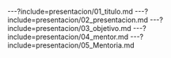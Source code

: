 ---?include=presentacion/01_titulo.md
---?include=presentacion/02_presentacion.md
---?include=presentacion/03_objetivo.md
---?include=presentacion/04_mentor.md
---?include=presentacion/05_Mentoria.md


